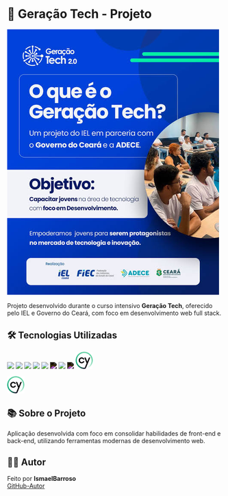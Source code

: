 # 🚀 Geração Tech - Projeto

![Geração Tech Banner](./assets/Imagem-Geração-Tech.jpg)

Projeto desenvolvido durante o curso intensivo **Geração Tech**, oferecido pelo IEL e Governo do Ceará, com foco em desenvolvimento web full stack.

## 🛠️ Tecnologias Utilizadas


  <p align="left">
  <img src="https://cdn.jsdelivr.net/gh/devicons/devicon/icons/html5/html5-original.svg" width="40px" />
  <img src="https://cdn.jsdelivr.net/gh/devicons/devicon/icons/css3/css3-original.svg" width="40px" />
  <img src="https://cdn.jsdelivr.net/gh/devicons/devicon/icons/javascript/javascript-original.svg" width="40px" />
  <img src="https://cdn.jsdelivr.net/gh/devicons/devicon/icons/react/react-original.svg" width="40px" />
  <img src="https://cdn.jsdelivr.net/gh/devicons/devicon/icons/nodejs/nodejs-original.svg" width="40px" />
  <img src="https://cdn.jsdelivr.net/gh/devicons/devicon/icons/express/express-original.svg" width="40px" style="filter: invert(1);" />
  <img src="https://cdn.jsdelivr.net/gh/devicons/devicon/icons/git/git-original.svg" width="40px" />
  <img src="https://cdn.jsdelivr.net/gh/devicons/devicon/icons/github/github-original.svg" width="40px" style="filter: invert(1);" />
  <img src="https://raw.githubusercontent.com/devicons/devicon/master/icons/cypressio/cypressio-original.svg" width="40px" />
</p>



  <img src="https://raw.githubusercontent.com/devicons/devicon/master/icons/cypressio/cypressio-original.svg" width="40px" alt="Cypress"/>
</p>

## 📚 Sobre o Projeto

Aplicação desenvolvida com foco em consolidar habilidades de front-end e back-end, utilizando ferramentas modernas de desenvolvimento web.

## 👨‍💻 Autor

Feito por **IsmaelBarroso**  
[GitHub-Autor](https://github.com/IsmaelBarroso)

